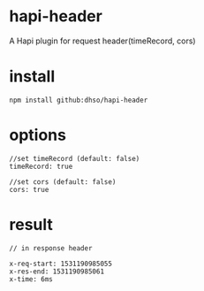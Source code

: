 # hapi-header
A Hapi plugin for request header(timeRecord, cors)


# install
```
npm install github:dhso/hapi-header
```

# options
```
//set timeRecord (default: false)
timeRecord: true

//set cors (default: false)
cors: true
```

# result
```
// in response header

x-req-start: 1531190985055
x-res-end: 1531190985061
x-time: 6ms

```
